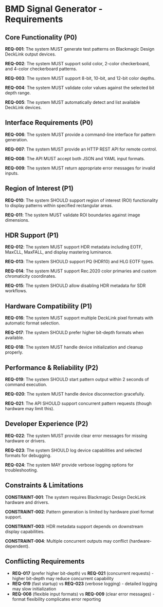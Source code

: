 # BMD Signal Generator - Requirements

## Core Functionality (P0)

**REQ-001**: The system MUST generate test patterns on Blackmagic Design DeckLink output devices.

**REQ-002**: The system MUST support solid color, 2-color checkerboard, and 4-color checkerboard patterns.

**REQ-003**: The system MUST support 8-bit, 10-bit, and 12-bit color depths.

**REQ-004**: The system MUST validate color values against the selected bit depth range.

**REQ-005**: The system MUST automatically detect and list available DeckLink devices.

## Interface Requirements (P0)

**REQ-006**: The system MUST provide a command-line interface for pattern generation.

**REQ-007**: The system MUST provide an HTTP REST API for remote control.

**REQ-008**: The API MUST accept both JSON and YAML input formats.

**REQ-009**: The system MUST return appropriate error messages for invalid inputs.

## Region of Interest (P1)

**REQ-010**: The system SHOULD support region of interest (ROI) functionality to display patterns within specified rectangular areas.

**REQ-011**: The system MUST validate ROI boundaries against image dimensions.

## HDR Support (P1)

**REQ-012**: The system MUST support HDR metadata including EOTF, MaxCLL, MaxFALL, and display mastering luminance.

**REQ-013**: The system SHOULD support PQ (HDR10) and HLG EOTF types.

**REQ-014**: The system MUST support Rec.2020 color primaries and custom chromaticity coordinates.

**REQ-015**: The system SHOULD allow disabling HDR metadata for SDR workflows.

## Hardware Compatibility (P1)

**REQ-016**: The system MUST support multiple DeckLink pixel formats with automatic format selection.

**REQ-017**: The system SHOULD prefer higher bit-depth formats when available.

**REQ-018**: The system MUST handle device initialization and cleanup properly.

## Performance & Reliability (P2)

**REQ-019**: The system SHOULD start pattern output within 2 seconds of command execution.

**REQ-020**: The system MUST handle device disconnection gracefully.

**REQ-021**: The API SHOULD support concurrent pattern requests (though hardware may limit this).

## Developer Experience (P2)

**REQ-022**: The system MUST provide clear error messages for missing hardware or drivers.

**REQ-023**: The system SHOULD log device capabilities and selected formats for debugging.

**REQ-024**: The system MAY provide verbose logging options for troubleshooting.

## Constraints & Limitations

**CONSTRAINT-001**: The system requires Blackmagic Design DeckLink hardware and drivers.

**CONSTRAINT-002**: Pattern generation is limited by hardware pixel format support.

**CONSTRAINT-003**: HDR metadata support depends on downstream display capabilities.

**CONSTRAINT-004**: Multiple concurrent outputs may conflict (hardware-dependent).

## Conflicting Requirements

- **REQ-017** (prefer higher bit-depth) vs **REQ-021** (concurrent requests) - higher bit-depth may reduce concurrent capability
- **REQ-019** (fast startup) vs **REQ-023** (verbose logging) - detailed logging may slow initialization
- **REQ-008** (flexible input formats) vs **REQ-009** (clear error messages) - format flexibility complicates error reporting